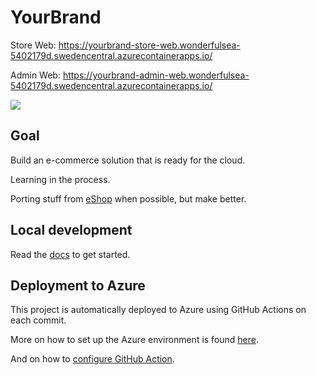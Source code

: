# YourBrand

Store Web: https://yourbrand-store-web.wonderfulsea-5402179d.swedencentral.azurecontainerapps.io/

Admin Web: https://yourbrand-admin-web.wonderfulsea-5402179d.swedencentral.azurecontainerapps.io/

<img src="screenshot.png" style="max-height: 600px" />

## Goal

Build an e-commerce solution that is ready for the cloud.

Learning in the process.

Porting stuff from [eShop](https://github.com/marinasundstrom/eShop) when possible, but make better.

## Local development

Read the [docs](docs/development/local-development.md) to get started.

## Deployment to Azure

This project is automatically deployed to Azure using GitHub Actions on each commit.

More on how to set up the Azure environment is found [here](docs/azure/set-up-environment.md).

And on how to [configure GitHub Action](docs/github/actions.md).
